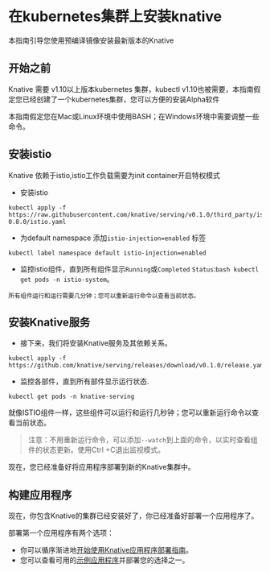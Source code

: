 # 在kubernetes集群上安装knative

本指南引导您使用预编译镜像安装最新版本的Knative

## 开始之前

Knative 需要 v1.10以上版本kubernetes 集群，kubectl v1.10也被需要，本指南假定您已经创建了一个kubernetes集群，您可以方便的安装Alpha软件

本指南假定您在Mac或Linux环境中使用BASH；在Windows环境中需要调整一些命令。

## 安装istio

Knative 依赖于istio,istio工作负载需要为init container开启特权模式

- 安装istio

```
kubectl apply -f https://raw.githubusercontent.com/knative/serving/v0.1.0/third_party/istio-0.8.0/istio.yaml
```

- 为default namespace 添加`istio-injection=enabled` 标签

```
kubectl label namespace default istio-injection=enabled
```

- 监控istio组件，直到所有组件显示`Running`或`Completed` `Status`:`bash kubectl get pods -n istio-system`。

```
所有组件运行和运行需要几分钟；您可以重新运行命令以查看当前状态。
```

## 安装Knative服务

+ 接下来，我们将安装Knative服务及其依赖关系。

```
kubectl apply -f https://github.com/knative/serving/releases/download/v0.1.0/release.yaml
```

+ 监控各部件，直到所有部件显示运行状态.

```
kubectl get pods -n knative-serving
```

就像ISTIO组件一样，这些组件可以运行和运行几秒钟；您可以重新运行命令以查看当前状态。

> 注意：不用重新运行命令，可以添加`--watch`到上面的命令，以实时查看组件的状态更新。使用Ctrl +C退出监视模式。

现在，您已经准备好将应用程序部署到新的Knative集群中。

## 构建应用程序

现在，你包含Knative的集群已经安装好了，你已经准备好部署一个应用程序了。

部署第一个应用程序有两个选项：
- 你可以循序渐进地[开始使用Knative应用程序部署指南](https://github.com/knative/docs/blob/master/install/getting-started-knative-app.md)。
- 您可以查看可用的[示例应用程序](https://github.com/knative/docs/blob/master/serving/samples/README.md)并部署您的选择之一。
